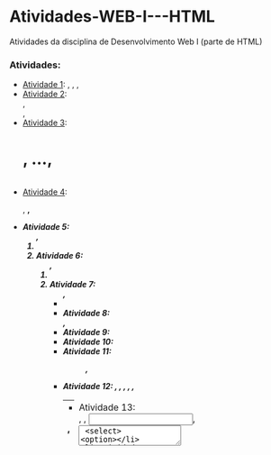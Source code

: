 # Atividades-WEB-I---HTML
Atividades da disciplina de Desenvolvimento Web I (parte de HTML)

### Atividades:
- [Atividade 1](atividade1.html): <html>, <head>, <body>, <footer>
- [Atividade 2](atividade2.html): <main>, <section>, <aside>
- [Atividade 3](atividade3.html): <h1>, ..., <h6>
- [Atividade 4](atividade4): <p>, <b>, <i>
- Atividade 5: <ol>, <li>
- Atividade 6: <ol>, <li>
- Atividade 7: <ul>, <li>
- Atividade 8: <nav>, <a>
- Atividade 9: <a>
- Atividade 10: <img>
- Atividade 11: <figure>, <figcaption>
- Atividade 12: <table>, <thead>, <tbody>, <tfoot>, <tr>, <th>, <td>
- Atividade 13: <form>, <label>, <input>, <textarea> <select> <option>
- Atividade 14: <br>, <!-- -->
